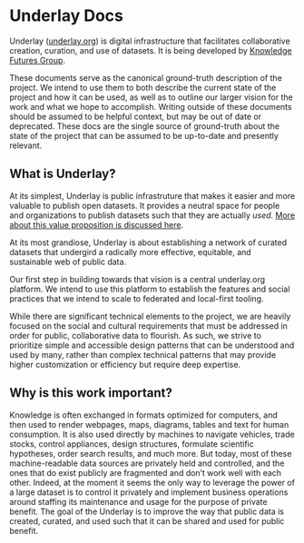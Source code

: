 # Underlay Docs

Underlay ([underlay.org](https://www.underlay.org)) is digital infrastructure that facilitates collaborative creation, curation, and use of datasets. It is being developed by [Knowledge Futures Group](https://www.knowledgefutures.org).

These documents serve as the canonical ground-truth description of the project. We intend to use them to both describe the current state of the project and how it can be used, as well as to outline our larger vision for the work and what we hope to accomplish. Writing outside of these documents should be assumed to be helpful context, but may be out of date or deprecated. These docs are the single source of ground-truth about the state of the project that can be assumed to be up-to-date and presently relevant.

## What is Underlay?
At its simplest, Underlay is public infrastruture that makes it easier and more valuable to publish open datasets. It provides a neutral space for people and organizations to publish datasets such that they are actually *used*. [More about this value proposition is discussed here](https://notes.knowledgefutures.org/pub/1id7h71i).

At its most grandiose, Underlay is about establishing a network of curated datasets that undergird a radically more effective, equitable, and sustainable web of public data.

Our first step in building towards that vision is a central underlay.org platform. We intend to use this platform to establish the features and social practices that we intend to scale to federated and local-first tooling.

While there are significant technical elements to the project, we are heavily focused on the social and cultural requirements that must be addressed in order for public, collaborative data to flourish. As such, we strive to prioritize simple and accessible design patterns that can be understood and used by many, rather than complex technical patterns that may provide higher customization or efficiency but require deep expertise.

## Why is this work important?
Knowledge is often exchanged in formats optimized for computers, and then used to render webpages, maps, diagrams, tables and text for human consumption. It is also used directly by machines to navigate vehicles, trade stocks, control appliances, design structures, formulate scientific hypotheses, order search results, and much more. But today, most of these machine-readable data sources are privately held and controlled, and the ones that do exist publicly are fragmented and don’t work well with each other. Indeed, at the moment it seems the only way to leverage the power of a large dataset is to control it privately and implement business operations around staffing its maintenance and usage for the purpose of private benefit. The goal of the Underlay is to improve the way that public data is created, curated, and used such that it can be shared and used for public benefit.
